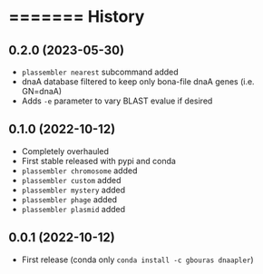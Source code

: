 =======
History
=======

0.2.0 (2023-05-30)
------------------

* `plassembler nearest` subcommand added
* dnaA database filtered to keep only bona-file dnaA genes (i.e. GN=dnaA)
* Adds `-e` parameter to vary BLAST evalue if desired

0.1.0 (2022-10-12)
------------------

* Completely overhauled
* First stable released with pypi and conda 
* `plassembler chromosome` added
* `plassembler custom` added
* `plassembler mystery` added 
* `plassembler phage` added
* `plassembler plasmid` added


0.0.1 (2022-10-12)
------------------

* First release (conda only `conda install -c gbouras dnaapler`)
